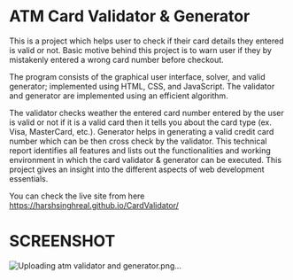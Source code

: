 # ATM Card Validator & Generator
This is a project which helps user to check if their card details they entered is valid or not. Basic motive behind this project is to warn user if they by mistakenly entered a wrong card number before checkout. 

The program consists of the graphical user interface, solver, and valid generator; implemented using HTML, CSS, and JavaScript. The validator and generator are implemented using an efficient algorithm. 

The validator checks weather the entered card number entered by the user is valid or not if it is a valid card then it tells you about the card type (ex. Visa, MasterCard, etc.). Generator helps in generating a valid credit card number which can be then cross check by the validator. This technical report identifies all features and lists out the functionalities and working environment in which the card validator &amp; generator can be executed. This project gives an insight into the different aspects of web development essentials.

You can check the live site from here https://harshsinghreal.github.io/CardValidator/


# SCREENSHOT
![Uploading atm validator and generator.png…]()
